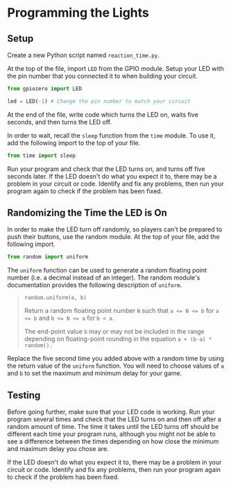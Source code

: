 # Programming the Lights

## Setup

Create a new Python script named `reaction_time.py`.

At the top of the file, import `LED` from the GPIO module. Setup your LED with the pin number that you connected it to when building your circuit.

```py
from gpiozero import LED

led = LED(-1) # Change the pin number to match your circuit
```

At the end of the file, write code which turns the LED on, waits five seconds, and then turns the LED off.

In order to wait, recall the `sleep` function from the `time` module. To use it, add the following import to the top of your file.

```py
from time import sleep
```

Run your program and check that the LED turns on, and turns off five seconds later. If the LED doesn't do what you expect it to, there may be a problem in your circuit or code. Identify and fix any problems, then run your program again to check if the problem has been fixed.

## Randomizing the Time the LED is On

In order to make the LED turn off randomly, so players can't be prepared to push their buttons, use the random module. At the top of your file, add the following import.

```py
from random import uniform
```

The `uniform` function can be used to generate a random floating point number (i.e. a decimal instead of an integer). The random module's documentation provides the following description of `uniform`.

> `random.uniform(a, b)`
>
> Return a random floating point number `N` such that `a <= N <= b` for `a <= b` and `b <= N <= a` for `b < a`.
>
> The end-point value `b` may or may not be included in the range depending on floating-point rounding in the equation `a + (b-a) * random().`

Replace the five second time you added above with a random time by using the return value of the `uniform` function. You will need to choose values of `a` and `b` to set the maximum and minimum delay for your game.

## Testing

Before going further, make sure that your LED code is working. Run your program several times and check that the LED turns on and then off after a random amount of time. The time it takes until the LED turns off should be different each time your program runs, although you might not be able to see a difference between the times depending on how close the minimum and maximum delay you chose are.

If the LED doesn't do what you expect it to, there may be a problem in your circuit or code. Identify and fix any problems, then run your program again to check if the problem has been fixed.

